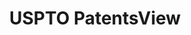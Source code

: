 ---
bigquery: https://console.cloud.google.com/bigquery?p=patents-public-data&d=patentsview&page=dataset
citation: Attribution should be given to PatentsView for use, distribution, or derivative
  works.
code: https://github.com/CSSIP-AIR/PatentsView-Code-Snippets/
contributors: USPTO
cost: None
description: 'PatentsView includes US patent data including raw data (summaries, applications,
  pregrant applications), disambugations of inventors and assignees, and inventor
  gender estimates.  Also foreign priority data, # of figures and sheets, and government
  interest statements.'
documentation: https://patentsview.org/query/builder-faqs
last_edit: 04/13/2022, 03:14:13
location: https://patentsview.org/
maintained_by: USPTO
record_creation_timestamp: 12/2/2020 17:20:46
schema_fields:
- disamb_assignee_id_20200331
- date
- disamb_inventor_id_20191008
- disclaimer_date
- disamb_assignee_id_20191008
- disamb_assignee_id_20190820
- disamb_inventor_id_20201229
- classification_status
- disamb_assignee_id_20200929
- fname
- num
- city
- male
- disamb_inventor_id_20200331
- rawinventor_id
- term_disclaimer
- name_last
- exemplary
- reldocno
- uuid
- group_id
- subsection_id
- disamb_inventor_id_20190820
- longitude
- f371_date
- disamb_inventor_id_20181127
- subcategory_id
- inventor_id
- latitude
- symbol_position
- subgroup
- level_two
- main_group
- _371_date
- dependent
- classification_value
- f102_date
- rawlocation_id
- disamb_inventor_id_20200929
- rule_47
- category
- sequence
- lname
- rel_id
- county
- name
- disamb_inventor_id_20200630
- gi_statement
- subclass
- disamb_inventor_id_20191231
- disamb_assignee_id_20190312
- kind
- name_first
- contract_award_number
- attribution_status
- category_id
- variety
- latin_name
- classification_level
- country
- field_id
- classification_data_source
- field_title
- title
- num_claims
- organization
- state_fips
- section_id
- subgroup_id
- designation
- ipc_version_indicator
- disamb_assignee_id_20200630
- num_figures
- disamb_inventor_id_20171003
- publication_number
- lawyer_id
- role
- group
- latlong
- lapse_of_patent
- id
- doctype
- _102_date
- male_flag
- section
- rawassignee_id
- deceased
- term_grant
- term_extension
- patent_id
- disamb_inventor_id_20180528
- action_date
- type
- state
- sector_title
- organization_id
- level_three
- subclass_id
- length
- relkind
- text
- citation_id
- applicant_type
- withdrawn
- disamb_inventor_id_20171226
- number
- disamb_inventor_id_20190312
- disamb_inventor_id_20170307
- status
- filename
- country_transformed
- disamb_assignee_id_20191231
- application_id
- disamb_inventor_id_20170808
- mainclass_id
- county_fips
- ipc_class
- level_one
- location_id
- series_code
- assignee_id
- num_sheets
- disamb_assignee_id_20181127
- abstract
- doc_type
shortname: patentsview
tags:
- disambiguation
- United States
- gender
terms_of_use: Creative Commons Attribution 4.0 International License.
timeframe: 1963-1999
title: USPTO PatentsView
uuid: cf1780b1-e265-4e49-8d1d-83b9cfe0fd9a
---